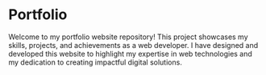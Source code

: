# Portfolio
Welcome to my portfolio website repository! This project showcases my skills, projects, and achievements as a web developer. I have designed and developed this website to highlight my expertise in web technologies and my dedication to creating impactful digital solutions.

